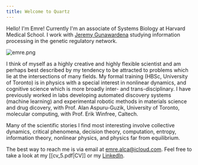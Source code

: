 ```yaml
---
title: Welcome to Quartz
---
```


Hello! I'm Emre! Currently I'm an associate of Systems Biology at Harvard Medical School. I work with [Jeremy Gunawardena](https://vcp.med.harvard.edu/index.html) studying information processing in the genetic regulatory network.

![emre.png](emre.png)

I think of myself as a highly creative and highly flexible scientist and am perhaps best described by my tendency to be attracted to problems which lie at the intersections of many fields. My formal training (HBSc, University of Toronto) is in physics with a special interest in nonlinear dynamics, and cognitive science which is more broadly inter- and trans-disciplinary. I have previously worked in labs developing automated discovery systems (machine learning) and experimental robotic methods in materials science and drug dicovery, with Prof. Alan Aspuru-Guzik, University of Toronto, molecular computing, with Prof. Erik Winfree, Caltech.

Many of the scientific stories I find most interesting involve collective dynamics, critical phenomena, decision theory, computation, entropy, information theory, nonlinear physics, and physics far from equilibrium.

The best way to reach me is via email at [emre.alca@icloud.com](mailto:emre.alca@icloud.com).
Feel free to take a look at my [[cv_5.pdf|CV]] or my [LinkedIn](https://www.linkedin.com/in/emre-alca-13397314a/).
